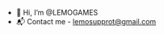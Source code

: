 - 👋 Hi, I’m @LEMOGAMES
- 📬 Contact me - lemosupprot@gmail.com

<!---
LEMOGAMES/LEMOGAMES is a ✨ special ✨ repository because its `README.md` (this file) appears on your GitHub profile.
You can click the Preview link to take a look at your changes.
--->
